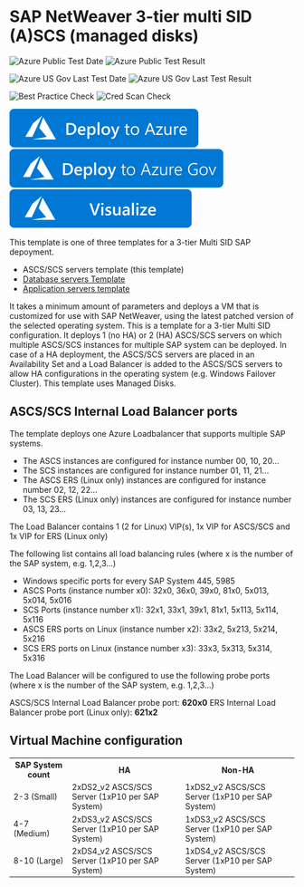 # SAP NetWeaver 3-tier multi SID (A)SCS (managed disks)

![Azure Public Test Date](https://azurequickstartsservice.blob.core.windows.net/badges/application-workloads/sap/sap-3-tier-marketplace-image-multi-sid-xscs-md/PublicLastTestDate.svg)
![Azure Public Test Result](https://azurequickstartsservice.blob.core.windows.net/badges/application-workloads/sap/sap-3-tier-marketplace-image-multi-sid-xscs-md/PublicDeployment.svg)

![Azure US Gov Last Test Date](https://azurequickstartsservice.blob.core.windows.net/badges/application-workloads/sap/sap-3-tier-marketplace-image-multi-sid-xscs-md/FairfaxLastTestDate.svg)
![Azure US Gov Last Test Result](https://azurequickstartsservice.blob.core.windows.net/badges/application-workloads/sap/sap-3-tier-marketplace-image-multi-sid-xscs-md/FairfaxDeployment.svg)

![Best Practice Check](https://azurequickstartsservice.blob.core.windows.net/badges/application-workloads/sap/sap-3-tier-marketplace-image-multi-sid-xscs-md/BestPracticeResult.svg)
![Cred Scan Check](https://azurequickstartsservice.blob.core.windows.net/badges/application-workloads/sap/sap-3-tier-marketplace-image-multi-sid-xscs-md/CredScanResult.svg)

[![Deploy To Azure](https://raw.githubusercontent.com/Azure/azure-quickstart-templates/master/1-CONTRIBUTION-GUIDE/images/deploytoazure.svg?sanitize=true)](https://portal.azure.com/#create/Microsoft.Template/uri/https%3A%2F%2Fraw.githubusercontent.com%2FAzure%2Fazure-quickstart-templates%2Fmaster%2Fapplication-workloads%2Fsap%2Fsap-3-tier-marketplace-image-multi-sid-xscs-md%2Fazuredeploy.json)  
[![Deploy To Azure US Gov](https://raw.githubusercontent.com/Azure/azure-quickstart-templates/master/1-CONTRIBUTION-GUIDE/images/deploytoazuregov.svg?sanitize=true)](https://portal.azure.us/#create/Microsoft.Template/uri/https%3A%2F%2Fraw.githubusercontent.com%2FAzure%2Fazure-quickstart-templates%2Fmaster%2Fapplication-workloads%2Fsap%2Fsap-3-tier-marketplace-image-multi-sid-xscs-md%2Fazuredeploy.json)
[![Visualize](https://raw.githubusercontent.com/Azure/azure-quickstart-templates/master/1-CONTRIBUTION-GUIDE/images/visualizebutton.svg?sanitize=true)](http://armviz.io/#/?load=https%3A%2F%2Fraw.githubusercontent.com%2FAzure%2Fazure-quickstart-templates%2Fmaster%2Fapplication-workloads%2Fsap%2Fsap-3-tier-marketplace-image-multi-sid-xscs-md%2Fazuredeploy.json)

This template is one of three templates for a 3-tier Multi SID SAP depoyment.

* ASCS/SCS servers template (this template)
* [Database servers Template](https://github.com/Azure/azure-quickstart-templates/tree/master/sap-3-tier-marketplace-image-multi-sid-db-md)
* [Application servers template](https://github.com/Azure/azure-quickstart-templates/tree/master/sap-3-tier-marketplace-image-multi-sid-apps-md)

It takes a minimum amount of parameters and deploys a VM that is customized for use with SAP NetWeaver, using the latest patched version of the selected operating system. This is a template for a 3-tier Multi SID configuration. It deploys 1 (no HA) or 2 (HA) ASCS/SCS servers on which multiple ASCS/SCS instances for multiple SAP system can be deployed. In case of a HA deployment, the ASCS/SCS servers are placed in an Availability Set and a Load Balancer is added to the ASCS/SCS servers to allow HA configurations in the operating system (e.g. Windows Failover Cluster).
This template uses Managed Disks.

## ASCS/SCS Internal Load Balancer ports
The template deploys one Azure Loadbalancer that supports multiple SAP systems. 

* The ASCS instances are configured for instance number 00, 10, 20... 
* The SCS instances are configured for instance number 01, 11, 21... 
* The ASCS ERS (Linux only) instances are configured for instance number 02, 12, 22... 
* The SCS ERS (Linux only) instances are configured for instance number 03, 13, 23... 

The Load Balancer contains 1 (2 for Linux) VIP(s), 1x VIP for ASCS/SCS and 1x VIP for ERS (Linux only)

The following list contains all load balancing rules (where x is the number of the SAP system, e.g. 1,2,3...)

* Windows specific ports for every SAP System 445, 5985
* ASCS Ports (instance number x0): 32x0, 36x0, 39x0,  81x0, 5x013, 5x014, 5x016
* SCS Ports (instance number x1): 32x1, 33x1, 39x1, 81x1, 5x113, 5x114, 5x116
* ASCS ERS ports on Linux (instance number x2): 33x2, 5x213, 5x214, 5x216
* SCS ERS ports on Linux (instance number x3): 33x3, 5x313, 5x314, 5x316

The Load Balancer will be configured to use the following probe ports  (where x is the number of the SAP system, e.g. 1,2,3...)

ASCS/SCS Internal Load Balancer probe port: **620x0**
ERS Internal Load Balancer probe port (Linux only): **621x2**

## Virtual Machine configuration

<table>
	<tr>
		<th>SAP System count</th>
		<th>HA</th>
		<th>Non-HA</th>
	</tr>
	<tr>
		<td>2-3 (Small)</td>
		<td>2xDS2_v2 ASCS/SCS Server (1xP10 per SAP System)</td>
		<td>1xDS2_v2 ASCS/SCS Server (1xP10 per SAP System)</td>
	</tr>
	<tr>
		<td>4-7 (Medium)</td>
		<td>2xDS3_v2 ASCS/SCS Server (1xP10 per SAP System)</td>
		<td>1xDS3_v2 ASCS/SCS Server (1xP10 per SAP System)</td>
	</tr>
	<tr>
		<td>8-10 (Large)</td>
		<td>2xDS4_v2 ASCS/SCS Server (1xP10 per SAP System)</td>
		<td>1xDS4_v2 ASCS/SCS Server (1xP10 per SAP System)</td>
	</tr>
</table>



